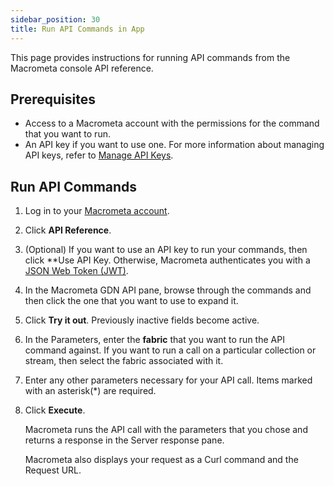 ```yaml
---
sidebar_position: 30
title: Run API Commands in App
---
```


This page provides instructions for running API commands from the Macrometa console API reference.

## Prerequisites

- Access to a Macrometa account with the permissions for the command that you want to run.
- An API key if you want to use one. For more information about managing API keys, refer to [Manage API Keys](../account-management/api-keys/index.md).

## Run API Commands

1. Log in to your [Macrometa account](https://auth-play.macrometa.io/).
1. Click **API Reference**.
1. (Optional) If you want to use an API key to run your commands, then click **Use API Key. Otherwise, Macrometa authenticates you with a [JSON Web Token (JWT)](../account-management/auth/jwts.md).
1. In the Macrometa GDN API pane, browse through the commands and then click the one that you want to use to expand it.
1. Click **Try it out**. Previously inactive fields become active.
1. In the Parameters, enter the **fabric** that you want to run the API command against. If you want to run a call on a particular collection or stream, then select the fabric associated with it.
1. Enter any other parameters necessary for your API call. Items marked with an asterisk(*) are required.
1. Click **Execute**.

   Macrometa runs the API call with the parameters that you chose and returns a response in the Server response pane.

   Macrometa also displays your request as a Curl command and the Request URL.
